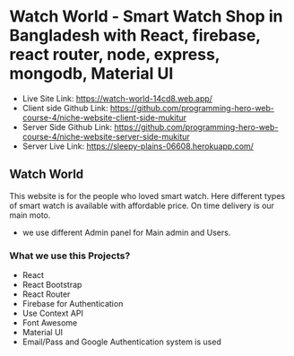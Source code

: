 # Watch World - Smart Watch Shop in Bangladesh with React, firebase, react router, node, express, mongodb, Material UI

- Live Site Link: https://watch-world-14cd8.web.app/
- Client side Github Link: https://github.com/programming-hero-web-course-4/niche-website-client-side-mukitur
- Server Side Github Link: https://github.com/programming-hero-web-course-4/niche-website-server-side-mukitur
- Server Live Link: https://sleepy-plains-06608.herokuapp.com/

## Watch World

This website is for the people who loved smart watch. Here different types of smart watch is available with affordable price. On time delivery is our main moto.

- we use different Admin panel for Main admin and Users.

### What we use this Projects?

- React
- React Bootstrap
- React Router
- Firebase for Authentication
- Use Context API
- Font Awesome
- Material UI
- Email/Pass and Google Authentication system is used

